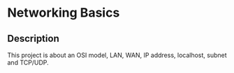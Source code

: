 # Networking Basics

## Description
This project is about an OSI model, LAN, WAN, IP address, localhost, subnet and TCP/UDP.

